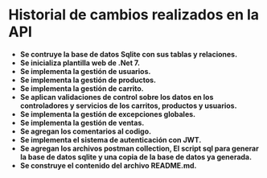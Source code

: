 # Historial de cambios realizados en la API

* **Se contruye la base de datos Sqlite con sus tablas y relaciones.**
* **Se inicializa plantilla web de .Net 7.**
* **Se implementa la gestión de usuarios.**
* **Se implementa la gestión de productos.**
* **Se implementa la gestión de carrito.**
* **Se aplican validaciones de control sobre los datos en los controladores y servicios de los carritos, productos y usuarios.**
* **Se implementa la gestión de excepciones globales.**
* **Se implementa la gestión de ventas.**
* **Se agregan los comentarios al codigo.**
* **Se implementa el sistema de autenticación con JWT.**
* **Se agregan los archivos postman collection, El script sql para generar la base de datos sqlite y una copia de la base de datos ya generada.**
* **Se construye el contenido del archivo README.md.**